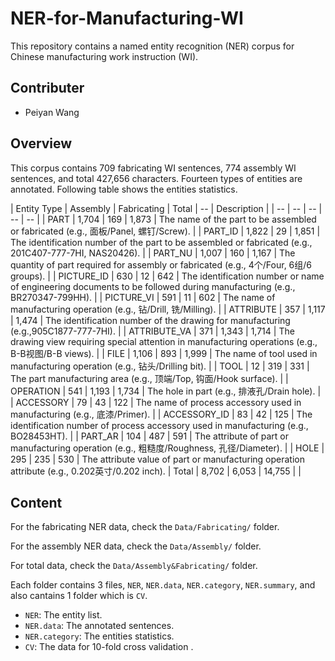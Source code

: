 # NER-for-Manufacturing-WI

This repository contains a named entity recognition (NER) corpus for Chinese manufacturing work instruction (WI).

## Contributer
- Peiyan Wang

## Overview
This corpus contains 709 fabricating WI sentences,  774 assembly WI sentences,  and total 427,656 characters.  Fourteen types of entities are annotated. Following table shows the entities statistics.

| Entity Type | Assembly | Fabricating | Total | -- | Description |
| -- | -- | -- | -- | -- |
| PART | 1,704 | 169 | 1,873 | The name of the part to be assembled or fabricated (e.g., 面板/Panel, 螺钉/Screw). |
| PART_ID |  1,822 | 29 | 1,851 | The identification number of the part to be assembled or fabricated (e.g., 201C407-777-7HI, NAS20426). |
| PART_NU | 1,007 | 160 | 1,167 | The quantity of part required for assembly or fabricated (e.g., 4个/Four, 6组/6 groups). |
| PICTURE_ID | 630 | 12 | 642 | The identification number or name of engineering documents to be followed during manufacturing (e.g., BR270347-799HH). |
| PICTURE_VI | 591 | 11 | 602 | The name of manufacturing operation (e.g., 钻/Drill, 铣/Milling). |
| ATTRIBUTE | 357 | 1,117 | 1,474 | The identification number of the drawing for manufacturing (e.g.,905C1877-777-7HI). |
| ATTRIBUTE_VA | 371 | 1,343 | 1,714 | The drawing view requiring special attention in manufacturing operations (e.g., B-B视图/B-B views). |
| FILE | 1,106 | 893 | 1,999 | The name of tool used in manufacturing operation (e.g., 钻头/Drilling bit). |
| TOOL | 12 | 319 | 331 | The part manufacturing area (e.g., 顶端/Top, 钩面/Hook surface). |
| OPERATION | 541 | 1,193 | 1,734 | The hole in part (e.g., 排液孔/Drain hole). |
| ACCESSORY | 79 | 43 | 122 | The name of process accessory used in manufacturing (e.g., 底漆/Primer). |
| ACCESSORY_ID | 83 | 42 | 125 | The identification number of process accessory used in manufacturing (e.g., BO28453HT). |
| PART_AR | 104 | 487 | 591 | The attribute of part or manufacturing operation (e.g., 粗糙度/Roughness, 孔径/Diameter). |
| HOLE | 295 | 235 | 530 | The attribute value of part or manufacturing operation attribute (e.g., 0.202英寸/0.202 inch).
| Total | 8,702  | 6,053  | 14,755 |   |

## Content

For the fabricating NER data, check the `Data/Fabricating/` folder.

For the assembly NER data, check the `Data/Assembly/` folder.

For total data, check the `Data/Assembly&Fabricating/` folder.

Each folder contains 3 files, `NER`, `NER.data`, `NER.category`,  `NER.summary`, and also cantains 1 folder which is `CV`.

- `NER`: The entity list.
- `NER.data`: The annotated sentences.
- `NER.category`: The entities statistics.
- `CV`: The data for 10-fold cross validation .
